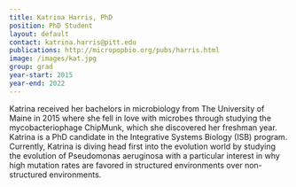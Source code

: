 ```yaml
---
title: Katrina Harris, PhD
position: PhD Student
layout: default
contact: katrina.harris@pitt.edu
publications: http://micropopbio.org/pubs/harris.html
image: /images/kat.jpg
group: grad
year-start: 2015
year-end: 2022
---
```

Katrina received her bachelors in microbiology from The University of Maine in 2015 where she fell in love with microbes through studying the mycobacteriophage ChipMunk, which she discovered her freshman year. Katrina is a PhD candidate in the Integrative Systems Biology (ISB) program. Currently, Katrina is diving head first into the evolution world by studying the evolution of Pseudomonas aeruginosa with a particular interest in why high mutation rates are favored in structured environments over non-structured environments. 